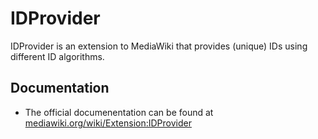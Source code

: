 # IDProvider
IDProvider is an extension to MediaWiki that provides (unique) IDs using different ID algorithms.

## Documentation
* The official documenentation can be found at [mediawiki.org/wiki/Extension:IDProvider](https://www.mediawiki.org/wiki/Extension:IDProvider)
